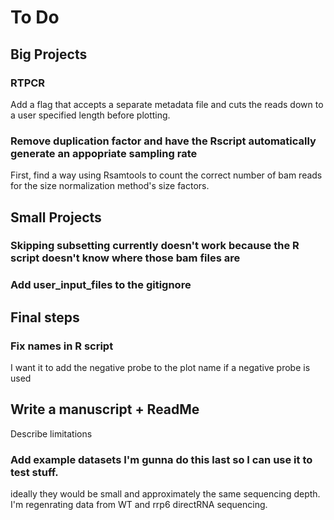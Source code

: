 # To Do

## Big Projects
### RTPCR
Add a flag that accepts a separate metadata file and cuts the reads down to a user specified length before plotting.

### Remove duplication factor and have the Rscript automatically generate an appopriate sampling rate
First, find a way using Rsamtools to count the correct number of bam reads for the size normalization method's size factors. 

## Small Projects 
### Skipping subsetting currently doesn't work because the R script doesn't know where those bam files are 

### Add user_input_files to the gitignore

## Final steps
### Fix names in R script
I want it to add the negative probe to the plot name if a negative probe is used

## Write a manuscript + ReadMe
Describe limitations

### Add example datasets I'm gunna do this last so I can use it to test stuff.
ideally they would be small and approximately the same sequencing depth.
I'm regenrating data from WT and rrp6 directRNA sequencing. 

